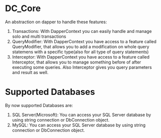 # DC_Core

An abstraction on dapper to handle these features:

1. Transactions: With DapperContext you can easily handle and manage solo and multi transactions
2. QueryModifier: With DapperContext you have access to a feature called QueryModifier, that allows you to add a modification on whole query statemens with a specific type(also for all type of query statements)
3. Interceptor: With DapperContext you have access to a feature called Interceptor, that allows you to manage something before of after executing some queries. Also Interceptor gives you query parameters and result as well.

# Supported Databases
By now supported Databases are:
1. SQL Server(Microsoft): You can access your SQL Server database by using string connection or DbConnection object.
2. MySQL: You can access your SQL Server database by using string connection or DbConnection object.
